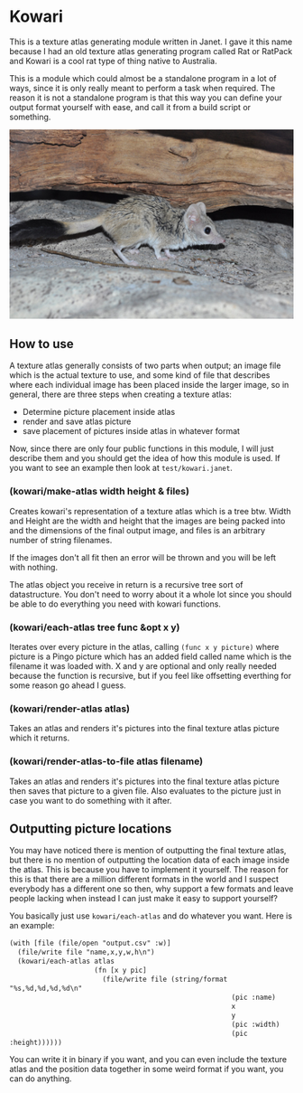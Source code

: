 # Kowari
This is a texture atlas generating module written in Janet. I gave it this name
because I had an old texture atlas generating program called Rat or RatPack and
Kowari is a cool rat type of thing native to Australia.

This is a module which could almost be a standalone program in a lot of ways,
since it is only really meant to perform a task when required. The reason it is
not a standalone program is that this way you can define your output format
yourself with ease, and call it from a build script or something.

![Kowari](https://github.com/dalygbarron/kowari/raw/master/cute.jpg "A Kowari")

## How to use
A texture atlas generally consists of two parts when output; an image file
which is the actual texture to use, and some kind of file that describes where
each individual image has been placed inside the larger image, so in general,
there are three steps when creating a texture atlas:
 - Determine picture placement inside atlas
 - render and save atlas picture
 - save placement of pictures inside atlas in whatever format

Now, since there are only four public functions in this module, I will just
describe them and you should get the idea of how this module is used.
If you want to see an example then look at `test/kowari.janet`.

### (kowari/make-atlas width height & files)
Creates kowari's representation of a texture atlas which is a tree btw. Width
and Height are the width and height that the images are being packed into and
the dimensions of the final output image, and files is an arbitrary number of
string filenames.

If the images don't all fit then an error will be thrown and you will be left
with nothing.

The atlas object you receive in return is a recursive tree sort of
datastructure. You don't need to worry about it a whole lot since you should be
able to do everything you need with kowari functions.

### (kowari/each-atlas tree func &opt x y)
Iterates over every picture in the atlas, calling `(func x y picture)` where
picture is a Pingo picture which has an added field called name which is the
filename it was loaded with. X and y are optional and only really needed
because the function is recursive, but if you feel like offsetting everthing
for some reason go ahead I guess.

### (kowari/render-atlas atlas)
Takes an atlas and renders it's pictures into the final texture atlas picture
which it returns.

### (kowari/render-atlas-to-file atlas filename)
Takes an atlas and renders it's pictures into the final texture atlas picture
then saves that picture to a given file. Also evaluates to the picture just in
case you want to do something with it after.

## Outputting picture locations
You may have noticed there is mention of outputting the final texture atlas,
but there is no mention of outputting the location data of each image inside
the atlas. This is because you have to implement it yourself. The reason for
this is that there are a million different formats in the world and I suspect
everybody has a different one so then, why support a few formats and leave
people lacking when instead I can just make it easy to support yourself?

You basically just use `kowari/each-atlas` and do whatever you want. Here is an
example:
```
(with [file (file/open "output.csv" :w)]
  (file/write file "name,x,y,w,h\n")
  (kowari/each-atlas atlas
                     (fn [x y pic]
                       (file/write file (string/format "%s,%d,%d,%d,%d\n"
                                                       (pic :name)
                                                       x
                                                       y
                                                       (pic :width)
                                                       (pic :height))))))
```
You can write it in binary if you want, and you can even include the texture
atlas and the position data together in some weird format if you want, you can
do anything.
